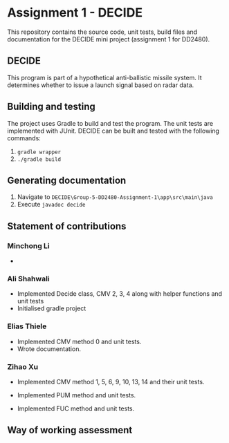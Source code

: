 # Assignment 1 - DECIDE

This repository contains the source code, unit tests, build files and documentation for the DECIDE mini project (assignment 1 for DD2480).

## DECIDE

This program is part of a hypothetical anti-ballistic missile system. It determines whether to issue a launch signal based on radar data.

## Building and testing

The project uses Gradle to build and test the program. The unit tests are implemented with JUnit. DECIDE can be built and tested with the following commands:

1. `gradle wrapper`
2. `./gradle build`

## Generating documentation

1. Navigate to `DECIDE\Group-5-DD2480-Assignment-1\app\src\main\java`
2. Execute `javadoc decide`

## Statement of contributions

### Minchong Li

*

### Ali Shahwali
* Implemented Decide class, CMV 2, 3, 4 along with helper functions and unit tests
* Initialised gradle project


### Elias Thiele

* Implemented CMV method 0 and unit tests.
* Wrote documentation.

### Zihao Xu

- Implemented CMV method 1, 5, 6, 9, 10, 13, 14 and their unit tests.

- Implemented PUM method and unit tests.

- Implemented FUC method and unit tests.

## Way of working assessment
